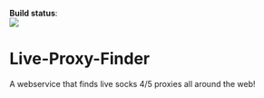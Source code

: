 **Build status**:<br/><img src='https://ci.appveyor.com/api/projects/status/75mp7y2fssoofh6o?svg=true'></img>

Live-Proxy-Finder
=================

A webservice that finds live socks 4/5 proxies all around the web!
